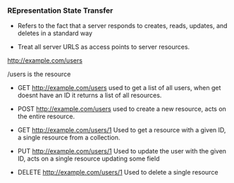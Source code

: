 ### REpresentation State Transfer
- Refers to the fact that a server responds to creates, reads, updates, and deletes in a standard way

- Treat all server URLS as access points to server resources.

http://example.com/users 

/users is the resource

- GET http://example.com/users 
used to get a list of all users, when get doesnt have an ID it returns a list of all resources. 

- POST http://example.com/users 
used to create a new resource, acts on the entire resource. 

- GET http://example.com/users/1
Used to get a resource with a given ID, a single resource from a collection.

- PUT http://example.com/users/1
Used to update the user with the given ID, acts on a single resource updating some field

- DELETE http://example.com/users/1
Used to delete a single resource


